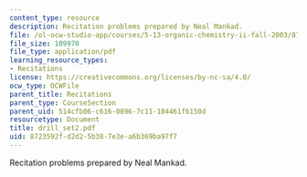 ```yaml
---
content_type: resource
description: Recitation problems prepared by Neal Mankad.
file: /ol-ocw-studio-app/courses/5-13-organic-chemistry-ii-fall-2003/8723592fd2d25b387e3ea6b369ba97f7_drill_set2.pdf
file_size: 109970
file_type: application/pdf
learning_resource_types:
- Recitations
license: https://creativecommons.org/licenses/by-nc-sa/4.0/
ocw_type: OCWFile
parent_title: Recitations
parent_type: CourseSection
parent_uid: 514cfb06-c616-0896-7c11-184461f6150d
resourcetype: Document
title: drill_set2.pdf
uid: 8723592f-d2d2-5b38-7e3e-a6b369ba97f7
---
```

Recitation problems prepared by Neal Mankad.